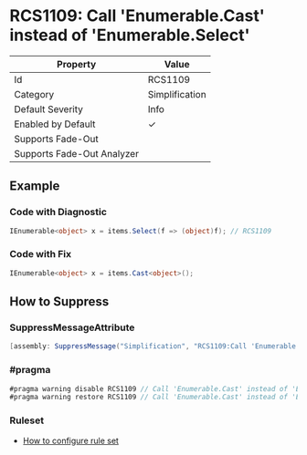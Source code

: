 # RCS1109: Call 'Enumerable\.Cast' instead of 'Enumerable\.Select'

| Property | Value |
| -------- | ----- |
| Id | RCS1109 |
| Category | Simplification |
| Default Severity | Info |
| Enabled by Default | &#x2713; |
| Supports Fade\-Out |  |
| Supports Fade\-Out Analyzer |  |

## Example

### Code with Diagnostic

```csharp
IEnumerable<object> x = items.Select(f => (object)f); // RCS1109
```

### Code with Fix

```csharp
IEnumerable<object> x = items.Cast<object>();
```

## How to Suppress

### SuppressMessageAttribute

```csharp
[assembly: SuppressMessage("Simplification", "RCS1109:Call 'Enumerable.Cast' instead of 'Enumerable.Select'.", Justification = "<Pending>")]
```

### \#pragma

```csharp
#pragma warning disable RCS1109 // Call 'Enumerable.Cast' instead of 'Enumerable.Select'.
#pragma warning restore RCS1109 // Call 'Enumerable.Cast' instead of 'Enumerable.Select'.
```

### Ruleset

* [How to configure rule set](../HowToConfigureAnalyzers.md)
